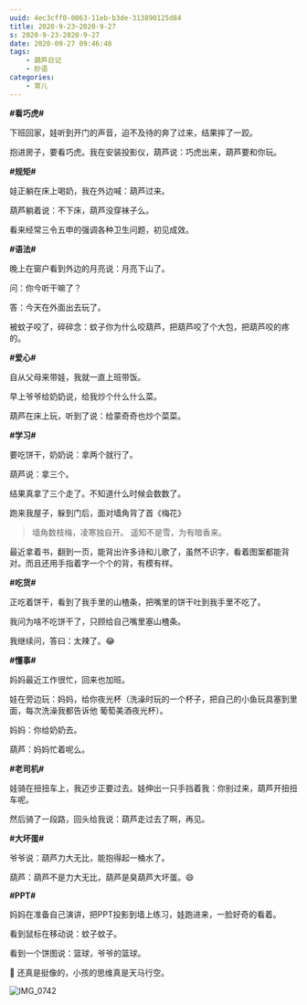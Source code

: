 ```yaml
---
uuid: 4ec3cff0-0063-11eb-b3de-313890125d84
title: 2020-9-23~2020-9-27
s: 2020-9-23-2020-9-27
date: 2020-09-27 09:46:48
tags:
	- 葫芦日记
	- 妙语
categories:
	- 育儿
---
```






**\#看巧虎\#**

下班回家，娃听到开门的声音，迫不及待的奔了过来，结果摔了一跤。

抱进房子，要看巧虎。我在安装投影仪，葫芦说：巧虎出来，葫芦要和你玩。



**\#规矩\#**

娃正躺在床上喝奶，我在外边喊：葫芦过来。

葫芦躺着说：不下床，葫芦没穿袜子么。

看来经常三令五申的强调各种卫生问题，初见成效。



**\#语法\#**

晚上在窗户看到外边的月亮说：月亮下山了。



问：你今听干嘛了？

答：今天在外面出去玩了。



被蚊子咬了，碎碎念：蚊子你为什么咬葫芦，把葫芦咬了个大包，把葫芦咬的疼的。

<!-- more -->



**\#爱心\#**

自从父母来带娃，我就一直上班带饭。

早上爷爷给奶奶说，给我炒个什么什么菜。

葫芦在床上玩，听到了说：给蒙奇奇也炒个菜菜。



**\#学习\#**

要吃饼干，奶奶说：拿两个就行了。

葫芦说：拿三个。

结果真拿了三个走了。不知道什么时候会数数了。



跑来我屋子，躲到门后，面对墙角背了首《梅花》

> 墙角数枝梅，凌寒独自开。
> 遥知不是雪，为有暗香来。



最近拿着书，翻到一页，能背出许多诗和儿歌了，虽然不识字，看着图案都能背对。而且还用手指着字一个个的背，有模有样。



**\#吃货\#**

正吃着饼干，看到了我手里的山楂条，把嘴里的饼干吐到我手里不吃了。

我问为啥不吃饼干了，只顾给自己嘴里塞山楂条。

我继续问，答曰：太辣了。😂





**\#懂事\#**

妈妈最近工作很忙，回来也加班。

娃在旁边玩：妈妈，给你夜光杯（洗澡时玩的一个杯子，把自己的小鱼玩具塞到里面，每次洗澡我都告诉他 葡萄美酒夜光杯）。

妈妈：你给奶奶去。

葫芦：妈妈忙着呢么。



**\#老司机\#**

娃骑在扭扭车上，我迈步正要过去。娃伸出一只手挡着我：你别过来，葫芦开扭扭车呢。

然后骑了一段路，回头给我说：葫芦走过去了啊，再见。



**\#大坏蛋\#**

爷爷说：葫芦力大无比，能抱得起一桶水了。

葫芦：葫芦不是力大无比，葫芦是臭葫芦大坏蛋。😄



**\#PPT\#**

妈妈在准备自己演讲，把PPT投影到墙上练习，娃跑进来，一脸好奇的看着。

看到鼠标在移动说：蚊子蚊子。

看到一个饼图说：篮球，爷爷的篮球。

🏀 还真是挺像的，小孩的思维真是天马行空。

![IMG_0742](https://blog-assets.liupei.xin/assets/2020-9-23-2020-9-27/IMG_0742.jpg-public)

